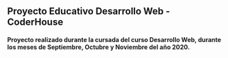 ## Proyecto Educativo Desarrollo Web - CoderHouse

#### Proyecto realizado durante la cursada del curso Desarrollo Web, durante los meses de Septiembre, Octubre y Noviembre del año 2020.
